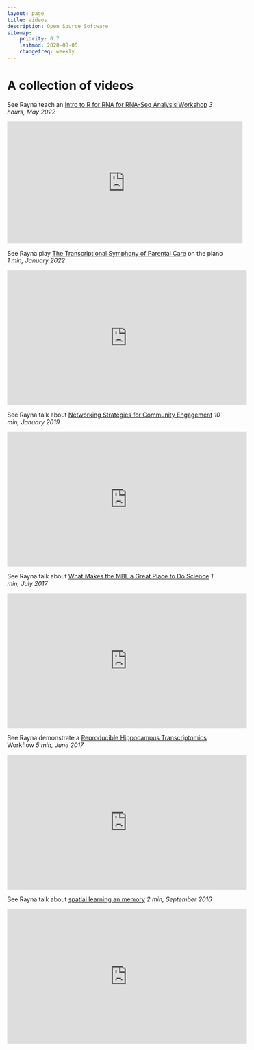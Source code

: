 ```yaml
---
layout: page
title: Videos
description: Open Source Software
sitemap:
    priority: 0.7
    lastmod: 2020-08-05
    changefreq: weekly
---
```


# A collection of videos


See Rayna teach an [Intro to R for RNA for RNA-Seq Analysis Workshop](https://hackmd.io/MsWY1O9GQXGVDl2OmV2jxg?view) _3 hours, May 2022_

<iframe id="kaltura_player" src="https://cdnapisec.kaltura.com/p/1770401/sp/177040100/embedIframeJs/uiconf_id/29032722/partner_id/1770401?iframeembed=true&playerId=kaltura_player&entry_id=1_61sjku7o&flashvars[localizationCode]=en&flashvars[leadWithHTML5]=true&flashvars[sideBarContainer.plugin]=true&flashvars[sideBarContainer.position]=left&flashvars[sideBarContainer.clickToClose]=true&flashvars[chapters.plugin]=true&flashvars[chapters.layout]=vertical&flashvars[chapters.thumbnailRotator]=false&flashvars[streamSelector.plugin]=true&flashvars[EmbedPlayer.SpinnerTarget]=videoHolder&flashvars[dualScreen.plugin]=true&flashvars[Kaltura.addCrossoriginToIframe]=true&&wid=1_7ufv4tsl" width="550" height="285" allowfullscreen webkitallowfullscreen mozAllowFullScreen allow="autoplay *; fullscreen *; encrypted-media *" sandbox="allow-forms allow-same-origin allow-scripts allow-top-navigation allow-pointer-lock allow-popups allow-modals allow-orientation-lock allow-popups-to-escape-sandbox allow-presentation allow-top-navigation-by-user-activation" frameborder="0" title="CFDE May Hackathon - Intro to R for RNA-Seq"></iframe>


See Rayna play [The Transcriptional Symphony of Parental Care](https://www.youtube.com/watch?v=PoKiIwIsLSo) on the piano _1 min, January 2022_

<iframe width="560" height="315" src="https://www.youtube.com/embed/PoKiIwIsLSo" title="YouTube video player" frameborder="0" allow="accelerometer; autoplay; clipboard-write; encrypted-media; gyroscope; picture-in-picture" allowfullscreen></iframe>

See Rayna talk about [Networking Strategies for Community Engagement](https://www.youtube.com/watch?v=g5EI6ukLiWQ&t=312s) _10 min, January 2019_

   <iframe width="560" height="315" src="https://www.youtube.com/embed/g5EI6ukLiWQ" title="YouTube video player" frameborder="0" allow="accelerometer; autoplay; clipboard-write; encrypted-media; gyroscope; picture-in-picture" allowfullscreen></iframe>

See Rayna talk about [What Makes the MBL a Great Place to Do Science](https://www.youtube.com/watch?v=BDUO-LgNPNM)  _1 min, July 2017_

<iframe width="560" height="315" src="https://www.youtube.com/embed/BDUO-LgNPNM" title="YouTube video player" frameborder="0" allow="accelerometer; autoplay; clipboard-write; encrypted-media; gyroscope; picture-in-picture" allowfullscreen></iframe>

See Rayna demonstrate a [Reproducible Hippocampus Transcriptomics](https://www.youtube.com/watch?v=taeAqimxXWo&t=3s) Workflow _5 min, June 2017_

<iframe width="560" height="315" src="https://www.youtube.com/embed/taeAqimxXWo?start=7" title="YouTube video player" frameborder="0" allow="accelerometer; autoplay; clipboard-write; encrypted-media; gyroscope; picture-in-picture" allowfullscreen></iframe>


See Rayna talk about [spatial learning an memory](https://www.youtube.com/watch?v=ko5o2t-xvAk) _2 min, September 2016_

<iframe width="560" height="315" src="https://www.youtube.com/embed/ko5o2t-xvAk" title="YouTube video player" frameborder="0" allow="accelerometer; autoplay; clipboard-write; encrypted-media; gyroscope; picture-in-picture" allowfullscreen></iframe>


